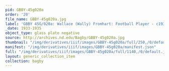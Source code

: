 ```yaml
---
pid: GBBY-45g020a
order: '20'
file_name: GBBY-45g020a.jpg
label: 'GBBY 45G/020a: Wallace (Wally) Fromhart: Football Player - c1933-1935'
_date: 1933-1935
object_type: glass plate negative
source: http://archives.nd.edu/Bagby/GBBY-45g020a.jpg
thumbnail: "/img/derivatives/iiif/images/GBBY-45g020a/full/250,/0/default.jpg"
manifest: "/img/derivatives/iiif/images/GBBY-45g020a/manifest.json"
full: "/img/derivatives/iiif/images/GBBY-45g020a/full/1140,/0/default.jpg"
layout: generic_collection_item
collection: bagby
---
```

